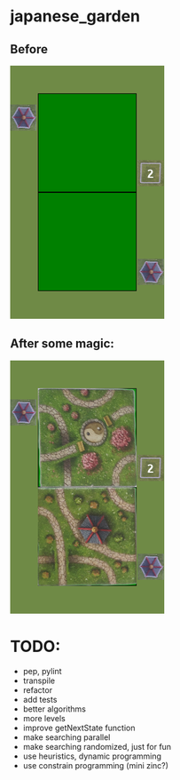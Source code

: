 # japanese_garden
## Before
![It's ugly, but works](https://github.com/szymek156/japanese_garden/blob/master/tiles/board.png)

## After some magic:
![It's ugly, but works](https://github.com/szymek156/japanese_garden/blob/master/tiles/board_and_solution.png)

# TODO:
- pep, pylint
- transpile
- refactor
- add tests
- better algorithms
- more levels
- improve getNextState function
- make searching parallel
- make searching randomized, just for fun
- use heuristics, dynamic programming
- use constrain programming (mini zinc?)

